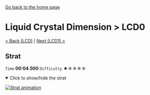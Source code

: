 [Go back to the home page](https://github.com/Doublevil/scbspeedrun)

# Liquid Crystal Dimension > LCD0

[< Back (LCD)](https://github.com/Doublevil/scbspeedrun/blob/main/levels/LCD/LCD.md) | [Next (LCD1) >](https://github.com/Doublevil/scbspeedrun/blob/main/levels/LCD/LCD1.md)

## Strat

`Time` **00:04.500** `Difficulty` ★☆☆☆☆
<details open>
  <summary>Click to show/hide the strat</summary>

  [![Strat animation](https://github.com/Doublevil/scbspeedrun/blob/main/media/levels/LCD/LCD0_Strat.webp)](https://github.com/Doublevil/scbspeedrun/blob/main/media/levels/LCD/LCD0_Strat.mp4)
</details>
